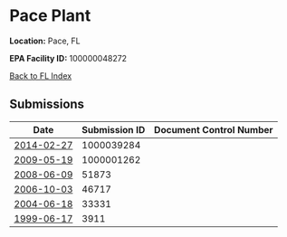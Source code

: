 # Pace Plant

**Location:** Pace, FL

**EPA Facility ID:** 100000048272

[Back to FL Index](../../index.md)

## Submissions

| Date | Submission ID | Document Control Number |
|------|--------------|-------------------------|
| [2014-02-27](submissions/1000039284.md) | 1000039284 |  |
| [2009-05-19](submissions/1000001262.md) | 1000001262 |  |
| [2008-06-09](submissions/51873.md) | 51873 |  |
| [2006-10-03](submissions/46717.md) | 46717 |  |
| [2004-06-18](submissions/33331.md) | 33331 |  |
| [1999-06-17](submissions/3911.md) | 3911 |  |
